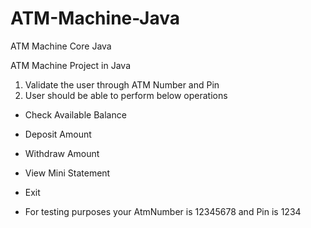 # ATM-Machine-Java
ATM Machine Core Java

ATM Machine Project in Java

1. Validate the user through ATM Number and Pin
2. User should be able to perform below operations
  - Check Available Balance 
  - Deposit Amount
  - Withdraw Amount
  - View Mini Statement
  - Exit


- For testing purposes your AtmNumber is 12345678 and Pin is 1234 

